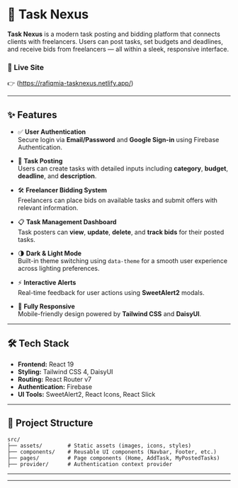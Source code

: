 # 🚧 Task Nexus

**Task Nexus** is a modern task posting and bidding platform that connects clients with freelancers. Users can post tasks, set budgets and deadlines, and receive bids from freelancers — all within a sleek, responsive interface.

### 🔗 Live Site

👉 (https://rafiqmia-tasknexus.netlify.app/)

---

## ✨ Features

- ✅ **User Authentication**  
  Secure login via **Email/Password** and **Google Sign-in** using Firebase Authentication.

- 📝 **Task Posting**  
  Users can create tasks with detailed inputs including **category**, **budget**, **deadline**, and **description**.

- 🛠️ **Freelancer Bidding System**  
  Freelancers can place bids on available tasks and submit offers with relevant information.

- 📋 **Task Management Dashboard**  
  Task posters can **view**, **update**, **delete**, and **track bids** for their posted tasks.

- 🌗 **Dark & Light Mode**  
  Built-in theme switching using `data-theme` for a smooth user experience across lighting preferences.

- ⚡ **Interactive Alerts**  
  Real-time feedback for user actions using **SweetAlert2** modals.

- 📱 **Fully Responsive**  
  Mobile-friendly design powered by **Tailwind CSS** and **DaisyUI**.

---

## 🛠 Tech Stack

- **Frontend:** React 19
- **Styling:** Tailwind CSS 4, DaisyUI
- **Routing:** React Router v7
- **Authentication:** Firebase
- **UI Tools:** SweetAlert2, React Icons, React Slick

---

## 📁 Project Structure

```
src/
├── assets/        # Static assets (images, icons, styles)
├── components/    # Reusable UI components (Navbar, Footer, etc.)
├── pages/         # Page components (Home, AddTask, MyPostedTasks)
├── provider/      # Authentication context provider
```

---

---
